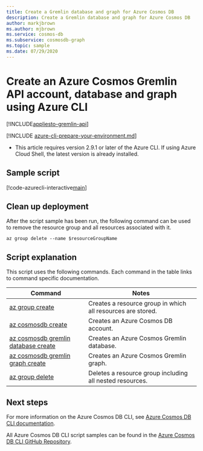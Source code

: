 ```yaml
---
title: Create a Gremlin database and graph for Azure Cosmos DB
description: Create a Gremlin database and graph for Azure Cosmos DB
author: markjbrown
ms.author: mjbrown
ms.service: cosmos-db
ms.subservice: cosmosdb-graph
ms.topic: sample
ms.date: 07/29/2020
---
```


# Create an Azure Cosmos Gremlin API account, database and graph using Azure CLI
[!INCLUDE[appliesto-gremlin-api](../../../includes/appliesto-gremlin-api.md)]

[!INCLUDE [azure-cli-prepare-your-environment.md](../../../../../includes/azure-cli-prepare-your-environment.md)]

- This article requires version 2.9.1 or later of the Azure CLI. If using Azure Cloud Shell, the latest version is already installed.

## Sample script

[!code-azurecli-interactive[main](../../../../../cli_scripts/cosmosdb/gremlin/create.sh "Create an Azure Cosmos DB Gremlin API account, database, and graph.")]

## Clean up deployment

After the script sample has been run, the following command can be used to remove the resource group and all resources associated with it.

```azurecli-interactive
az group delete --name $resourceGroupName
```

## Script explanation

This script uses the following commands. Each command in the table links to command specific documentation.

| Command | Notes |
|---|---|
| [az group create](/cli/azure/group#az_group_create) | Creates a resource group in which all resources are stored. |
| [az cosmosdb create](/cli/azure/cosmosdb#az_cosmosdb_create) | Creates an Azure Cosmos DB account. |
| [az cosmosdb gremlin database create](/cli/azure/cosmosdb/gremlin/database#az_cosmosdb_gremlin_database_create) | Creates an Azure Cosmos Gremlin database. |
| [az cosmosdb gremlin graph create](/cli/azure/cosmosdb/gremlin/graph#az_cosmosdb_gremlin_graph_create) | Creates an Azure Cosmos Gremlin graph. |
| [az group delete](/cli/azure/resource#az_resource_delete) | Deletes a resource group including all nested resources. |

## Next steps

For more information on the Azure Cosmos DB CLI, see [Azure Cosmos DB CLI documentation](/cli/azure/cosmosdb).

All Azure Cosmos DB CLI script samples can be found in the [Azure Cosmos DB CLI GitHub Repository](https://github.com/Azure-Samples/azure-cli-samples/tree/master/cosmosdb).
